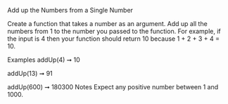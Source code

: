 Add up the Numbers from a Single Number

Create a function that takes a number as an argument. Add up all the numbers from 1 to the number you passed to the function. For example, if the input is 4 then your function should return 10 because 1 + 2 + 3 + 4 = 10.

Examples
addUp(4) ➞ 10

addUp(13) ➞ 91

addUp(600) ➞ 180300
Notes
Expect any positive number between 1 and 1000.